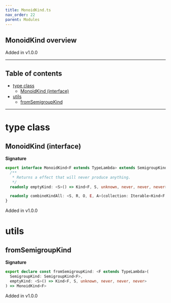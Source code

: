 ```yaml
---
title: MonoidKind.ts
nav_order: 22
parent: Modules
---
```


## MonoidKind overview

Added in v1.0.0

---

<h2 class="text-delta">Table of contents</h2>

- [type class](#type-class)
  - [MonoidKind (interface)](#monoidkind-interface)
- [utils](#utils)
  - [fromSemigroupKind](#fromsemigroupkind)

---

# type class

## MonoidKind (interface)

**Signature**

```ts
export interface MonoidKind<F extends TypeLambda> extends SemigroupKind<F> {
  /**
   * Returns a effect that will never produce anything.
   */
  readonly emptyKind: <S>() => Kind<F, S, unknown, never, never, never>

  readonly combineKindAll: <S, R, O, E, A>(collection: Iterable<Kind<F, S, R, O, E, A>>) => Kind<F, S, R, O, E, A>
}
```

Added in v1.0.0

# utils

## fromSemigroupKind

**Signature**

```ts
export declare const fromSemigroupKind: <F extends TypeLambda>(
  SemigroupKind: SemigroupKind<F>,
  emptyKind: <S>() => Kind<F, S, unknown, never, never, never>
) => MonoidKind<F>
```

Added in v1.0.0
